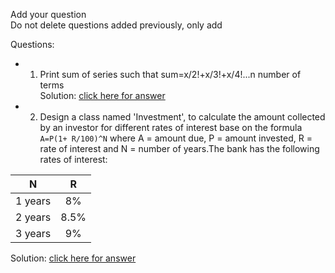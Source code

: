 [answer]: https://github.com/CapMactavish241/code/blob/main/Answer.md
Add your question  
Do not delete questions added previously, only add

Questions:
- 1. Print sum of series such that sum=x/2!+x/3!+x/4!...n number of terms  
Solution: [click here for answer](https://github.com/CapMactavish241/code/blob/main/Answer.md#one)
- 2. Design a class named 'Investment', to calculate the amount collected by an investor for different rates of interest base on the formula `A=P(1+ R/100)^N` where A = amount due, P = amount invested, R = rate of interest and N = number of years.The bank has the following rates of interest:

| **N** | **R** |
|:-----:|:-----:|
|   1 years  |   8%  |
|   2 years  |  8.5% |
|   3 years  |   9%  |

Solution: [click here for answer](https://github.com/CapMactavish241/code/blob/main/Answer.md#two)
